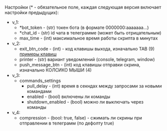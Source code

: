 Настройки (* - обязательное поле, каждая следующая версия включает настройки предыдущих):
- v_1:
    - *bot_token - (str) токен бота (в формате 0000000:aaaaaaa...)
    - *chat_id - (str) id чата в телеграмме (может быть отрицательным)
    - max_time - (int) максимальное время работы скрипта в минутах
- v_2:
    - exit_btn_code - (int) - код клавишы выхода, изначально TAB (9) [примеры клавиш](https://stackoverflow.com/questions/31363860/how-do-i-get-the-name-of-a-key-in-pywin32-giving-its-keycode)
    - printer - (str) вариант уведомлений (console, telegram, window)
    - push_message_btn - (int) код клавишы отправки скрина, изначально КОЛСИКО МЫШИ (4)
- v_3:
    - commands_settings
        - pull_delay - (int) время в секндах между запросами за новыми командами
        - enabled - (bool) включены ли команды 
        - shutdown_enabled - (bool) можно ли выключать через команды 
- v_4:
    - compression - (bool: true, false) - сжимать ли скрины при отправлении в телеграмм (по дефолту true)
